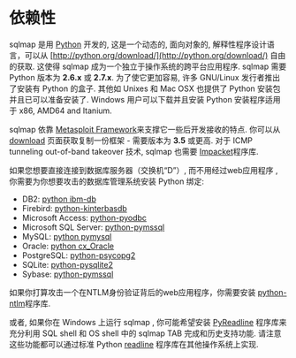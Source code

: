 # 依赖性

sqlmap 是用 [Python](http://www.python.org) 开发的, 这是一个动态的, 面向对象的, 解释性程序设计语言，可以从 [http://python.org/download/](http://python.org/download/) 自由的获取. 这使得 sqlmap 成为一个独立于操作系统的跨平台应用程序. sqlmap 需要 Python 版本为 **2.6.x** 或 **2.7.x**. 为了使它更加容易, 许多 GNU/Linux 发行者推出了安装有 Python 的盒子. 其他如 Unixes 和 Mac OSX 也提供了 Python 安装包并且已可以准备安装了. Windows 用户可以下载并且安装 Python 安装程序适用于 x86, AMD64 and Itanium.

sqlmap 依靠 [Metasploit Framework](http://metasploit.com)来支撑它一些后开发接收的特点. 你可以从 [download](http://metasploit.com/download/) 页面获取复制一份框架 - 需要版本为 **3.5** 或更高. 对于 ICMP tunneling out-of-band takeover 技术, sqlmap 也需要 [Impacket](https://code.google.com/p/impacket/)程序库.

如果您想要直接连接到数据库服务器（交换机“D”）, 而不用经过web应用程序 , 你需要为你想要攻击的数据库管理系统安装 Python 绑定:

* DB2: [python ibm-db](https://code.google.com/p/ibm-db/)
* Firebird: [python-kinterbasdb](http://kinterbasdb.sourceforge.net/)
* Microsoft Access: [python-pyodbc](https://code.google.com/p/pyodbc/)
* Microsoft SQL Server: [python-pymssql](http://code.google.com/p/pymssql/)
* MySQL: [python pymysql](https://github.com/PyMySQL/PyMySQL/)
* Oracle: [python cx_Oracle](http://cx-oracle.sourceforge.net/)
* PostgreSQL: [python-psycopg2](http://initd.org/psycopg/)
* SQLite: [python-pysqlite2](https://code.google.com/p/pysqlite/)
* Sybase: [python-pymssql](http://code.google.com/p/pymssql/)

如果你打算攻击一个在NTLM身份验证背后的web应用程序，你需要安装 [python-ntlm](http://code.google.com/p/python-ntlm/)程序库.

或者, 如果你在 Windows 上运行 sqlmap , 你可能希望安装 [PyReadline](http://ipython.scipy.org/moin/PyReadline/Intro) 程序库来充分利用 SQL shell 和 OS shell 中的 sqlmap TAB 完成和历史支持功能. 请注意这些功能都可以通过标准 Python [readline](http://docs.python.org/library/readline.html) 程序库在其他操作系统上实现.

